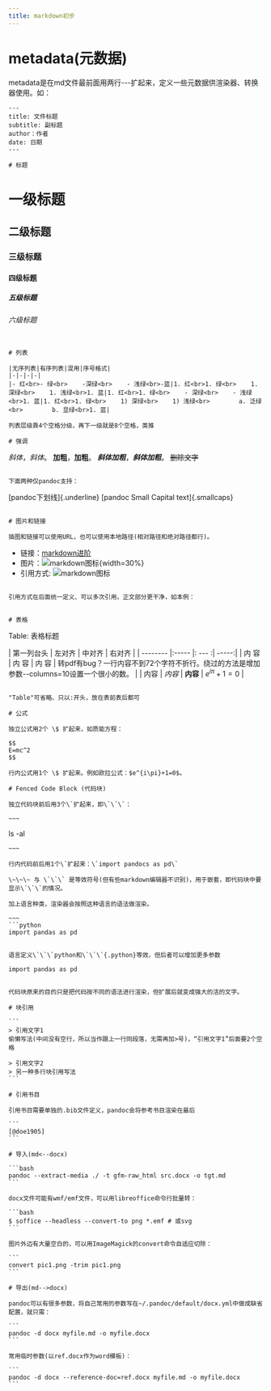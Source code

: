 ```yaml
---
title: markdown初步
---
```


# metadata(元数据)

metadata是在md文件最前面用两行\-\-\-扩起来，定义一些元数据供渲染器、转换器使用。如：

```
---
title: 文件标题
subtitle: 副标题
author：作者
date: 日期
---

# 标题

```
# 一级标题
## 二级标题
### 三级标题
#### 四级标题
##### 五级标题
###### 六级标题
```

# 列表

|无序列表|有序列表|混用|序号格式|
|-|-|-|-|
|- 红<br>- 绿<br>    -深绿<br>    - 浅绿<br>-蓝|1. 红<br>1. 绿<br>    1. 深绿<br>    1. 浅绿<br>1. 蓝|1. 红<br>1. 绿<br>    - 深绿<br>    - 浅绿<br>1. 蓝|1. 红<br>1. 绿<br>    1) 深绿<br>    1) 浅绿<br>        a. 泛绿<br>        b. 显绿<br>1. 蓝|

列表层级靠4个空格分级，再下一级就是8个空格，类推

# 强调

```
*斜体*，_斜体_。
**加粗**，__加粗__。
***斜体加粗***，___斜体加粗___。
~~删除文字~~ 
```

下面两种仅pandoc支持：

```
[pandoc下划线]{.underline}
[pandoc Small Capital text]{.smallcaps}
```

# 图片和链接

插图和链接可以使用URL，也可以使用本地路径(相对路径和绝对路径都行)。

```
- 链接：[markdown进阶](md1.md)
- 图片：![markdown图标](https://markdown.com.cn/hero.png){width=30%}
- 引用方式: ![markdown图标][mdlogo]
```

引用方式在后面统一定义、可以多次引用，正文部分更干净，如本例：

```
[mdlogo]: https://markdown.com.cn/hero.png
```

# 表格

```
Table: 表格标题

| 第一列台头 | 左对齐 | 中对齐 | 右对齐 |
| -------- |:----- |: --- :| -----:|
|   内 容   | 内 容  |  内 容 | 转pdf有bug？一行内容不到72个字符不折行。绕过的方法是增加参数--columns=10设置一个很小的数。 |
|   内容    | *内容* | **内容** | $e^{i\pi}+1=0$ |
```

"Table"可省略、只以:开头，放在表前表后都可

# 公式

独立公式用2个 \$ 扩起来，如质能方程：

$$
E=mc^2
$$

行内公式用1个 \$ 扩起来。例如欧拉公式：$e^{i\pi}+1=0$。

# Fenced Code Block (代码块)

独立代码块前后用3个\`扩起来，即\`\`\`：

~~~
```
ls -al
```
~~~

行内代码前后用1个\`扩起来：\`import pandocs as pd\`

\~\~\~ 与 \`\`\` 是等效符号(但有些markdown编辑器不识别)，用于嵌套，即代码块中要显示\`\`\`的情况。

加上语言种类，渲染器会按照这种语言的语法做渲染。

~~~
```python
import pandas as pd
```
~~~

语言定义\`\`\`python和\`\`\`{.python}等效，但后者可以增加更多参数

~~~
```{.python caption="有语言定义的代码块"}
import pandas as pd
```
~~~

代码块原来的目的只是把代码按不同的语法进行渲染，但扩展后就变成强大的活的文字。

# 块引用

```
> 引用文字1
偷懒写法(中间没有空行，所以当作跟上一行同段落，无需再加>号)，“引用文字1”后面要2个空格

> 引用文字2
> 另一种多行块引用写法
```

# 引用书目

引用书目需要单独的.bib文件定义，pandoc会将参考书目渲染在最后

```
[@doe1905]
```

# 导入(md<--docx)

```bash
pandoc --extract-media ./ -t gfm-raw_html src.docx -o tgt.md
```

docx文件可能有wmf/emf文件，可以用libreoffice命令行批量转：

```bash
$ soffice --headless --convert-to png *.emf # 或svg
```

图片外边有大量空白的，可以用ImageMagick的convert命令自适应切除：

```
convert pic1.png -trim pic1.png
```

# 导出(md-->docx)

pandoc可以有很多参数，将自己常用的参数写在~/.pandoc/default/docx.yml中做成缺省配置，就只需：

```
pandoc -d docx myfile.md -o myfile.docx
```

常用临时参数(以ref.docx作为word模板)：

```
pandoc -d docx --reference-doc=ref.docx myfile.md -o myfile.docx
```

